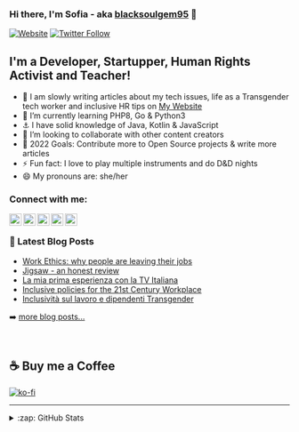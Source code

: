 <link rel="stylesheet" href="https://cdnjs.cloudflare.com/ajax/libs/font-awesome/6.0.0-beta3/css/all.min.css" integrity="sha512-Fo3rlrZj/k7ujTnHg4CGR2D7kSs0v4LLanw2qksYuRlEzO+tcaEPQogQ0KaoGN26/zrn20ImR1DfuLWnOo7aBA==" crossorigin="anonymous" referrerpolicy="no-referrer" />

### Hi there, I'm Sofia - aka [blacksoulgem95][website] 👋 

[![Website](https://img.shields.io/website?label=italianprogrammer.pizza&style=for-the-badge&url=https%3A%2F%2Fitalianprogrammer.pizza)](https://italianprogrammer.pizza)
[![Twitter Follow](https://img.shields.io/twitter/follow/blacksoulgem95?color=1DA1F2&logo=twitter&style=for-the-badge)](https://twitter.com/intent/follow?original_referer=https%3A%2F%2Fgithub.com%blacksoulgem95&screen_name=blacksoulgem95)

## I'm a Developer, Startupper, Human Rights Activist and Teacher!

- 🔭 I am slowly writing articles about my tech issues, life as a Transgender tech worker and inclusive HR tips on [My Website](https://italianprogrammer.pizza)
- 🌱 I’m currently learning PHP8, Go & Python3
- ⚓️ I have solid knowledge of Java, Kotlin & JavaScript
- 👯 I’m looking to collaborate with other content creators
- 🥅 2022 Goals: Contribute more to Open Source projects & write more articles
- ⚡ Fun fact: I love to play multiple instruments and do D&D nights
- 😄 My pronouns are: she/her

### Connect with me:

[<img align="left" alt="My Blog" width="22px" src="https://upload.wikimedia.org/wikipedia/commons/8/82/Noun_Project_website_icon_3077870.svg" />][website]
[<img align="left" alt="blacksoulgem95 | Twitter" width="22px" src="https://upload.wikimedia.org/wikipedia/commons/4/4f/Twitter-logo.svg" />][twitter]
[<img align="left" alt="Sofia Vicedomini | LinkedIn" width="22px" src="https://upload.wikimedia.org/wikipedia/commons/c/ca/LinkedIn_logo_initials.png" />][linkedin]
[<img align="left" alt="blacksoulgem95 | Instagram" width="22px" src="https://upload.wikimedia.org/wikipedia/commons/e/e7/Instagram_logo_2016.svg" />][instagram]
<a rel="me" href="https://tech.lgbt/@blacksoulgem95"><img align="left" alt="blacksoulgem95 | Mastodon" width="22px" src="https://upload.wikimedia.org/wikipedia/commons/4/48/Mastodon_Logotype_%28Simple%29.svg" /></a>

<br />

### 📕 Latest Blog Posts

<!-- BLOG-POST-LIST:START -->
- [Work Ethics: why people are leaving their jobs](https://italianprogrammer.pizza/2022/03/21/work-ethics-why-people-are-leaving-their-jobs)
- [Jigsaw - an honest review](https://italianprogrammer.pizza/2022/02/21/jigsaw-an-honest-review)
- [La mia prima esperienza con la TV Italiana](https://italianprogrammer.pizza/2022/02/19/la-mia-prima-esperienza-con-la-tv-italiana)
- [Inclusive policies for the 21st Century Workplace](https://italianprogrammer.pizza/2022/02/09/inclusive-policies-for-the-21st-century-workplace)
- [Inclusività sul lavoro e dipendenti Transgender](https://italianprogrammer.pizza/2022/01/21/inclusivita-sul-lavoro-e-dipendenti-transgender)
<!-- BLOG-POST-LIST:END -->

➡️ [more blog posts...](https://italianprogrammer.pizza)

<br/>

## ☕️ Buy me a Coffee

[![ko-fi](https://ko-fi.com/img/githubbutton_sm.svg)](https://ko-fi.com/Q5Q1AEQQK)

---

<details>
  <summary>:zap: GitHub Stats</summary>

  <img align="left" alt="BlackSoulGem95's GitHub Stats" src="https://github-readme-stats.vercel.app/api?username=blacksoulgem95&show_icons=true&hide_border=true" />

</details>

[website]: https://italianprogrammer.pizza
[twitter]: https://twitter.com/blacksoulgem95
[instagram]: https://instagram.com/blacksoulgem95
[linkedin]: https://linkedin.com/in/sofiavicedomini
[mastodon]: https://tech.lgbt/@blacksoulgem95

<!--
**blacksoulgem95/blacksoulgem95** is a ✨ _special_ ✨ repository because its `README.md` (this file) appears on your GitHub profile.

Here are some ideas to get you started:

- 🔭 I’m currently working on ...
- 🌱 I’m currently learning ...
- 👯 I’m looking to collaborate on ...
- 🤔 I’m looking for help with ...
- 💬 Ask me about ...
- 📫 How to reach me: ...
- 😄 Pronouns: ...
- ⚡ Fun fact: ...
-->
